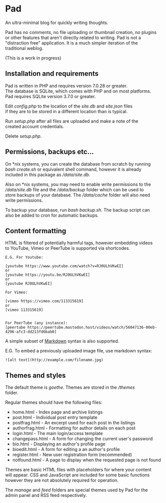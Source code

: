 # Pad
An ultra-minimal blog for quickly writing thoughts.

Pad has no comments, no file uploading or thumbnail creation, no plugins  
or other features that aren't directly related to writing. Pad is not a  
"distraction free" application. It is a much simpler iteration of the  
traditional weblog.

(This is a work in progress)

## Installation and requirements

Pad is written in PHP and requires version 7.0.28 or greater.  
The database is SQLite, which comes with PHP and on most platforms.  
Pad requires SQLite version 3.7.0 or greater.

Edit *config.php* to the location of the *site.db* and *site.json* files  
if they are to be stored in a different location than is typical.

Run *setup.php* after all files are uploaded and make a note of the  
created account credentials.

Delete *setup.php*.

## Permissions, backups etc...

On \*nix systems, you can create the database from scratch by running  
*bash create.sh* or equivalent shell command, however it is already  
included in this package as */data/site.db*.

Also on \*nix systems, you may need to enable write permissions to the  
*/data/site.db* file and the */data/backup* folder which can be used to  
store backups of your database. The */data/cache* folder will also need  
write permissions.

To backup your database, run *bash backup.sh*. The backup script can  
also be added to cron for automatic backups.

## Content formatting

HTML is filtered of potentially harmful tags, however embedding videos  
to YouTube, Vimeo or PeerTube is supported via shortcodes.
```
E.G. For Youtube: 

[youtube https://www.youtube.com/watch?v=RJ0ULhVKwEI]
or
[youtube https://youtu.be/RJ0ULhVKwEI]
or
[youtube RJ0ULhVKwEI]

For Vimeo:

[vimeo https://vimeo.com/113315619]
or
[vimeo 113315619]


For PeerTube (any instance):
[peertube https://peertube.mastodon.host/videos/watch/56047136-00eb-4296-afc3-dd213fd6bab0]
```



A simple subset of [Markdown](https://daringfireball.net/projects/markdown/) syntax is also supported.

E.G. To embed a previously uploaded image file, use markdown syntax:
```
![alt text](http://example.com/filename.jpg)
```


## Themes and styles

The default theme is *goethe*. Themes are stored in the */themes*  
folder.

Regular themes should have the following files:  
* home.html - Index page and archive listings
* post.html - Individual post entry template
* postfrag.html - An excerpt used for each post in the listings
* authorfrag.html - Formatting for author details on each post
* login.html - The main login/access template
* changepass.html - A form for changing the current user's password
* bio.html - Displaying an author's profile page
* bioedit.html - A form for editing a an author's profile
* register.html - New user registration form (recommended)
* notfound.html - A page to display when the requested page is not found

Themes are basic HTML files with placeholders for where your content  
will appear. CSS and JavaScript are included for some basic functions  
however they are not absolutely required for operation.

The *manage* and *feed* folders are special themes used by Pad for the  
admin panel and RSS feed respectively.
